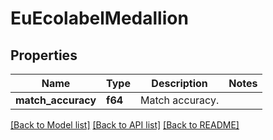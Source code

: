 # EuEcolabelMedallion

## Properties
Name | Type | Description | Notes
------------ | ------------- | ------------- | -------------
**match_accuracy** | **f64** | Match accuracy. | 

[[Back to Model list]](../README.md#documentation-for-models) [[Back to API list]](../README.md#documentation-for-api-endpoints) [[Back to README]](../README.md)


